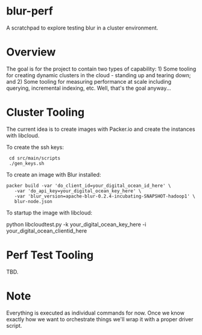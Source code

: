 blur-perf
=========

A scratchpad to explore testing blur in a cluster environment.

Overview
=========
The goal is for the project to contain two types of capability: 1) Some tooling for creating dynamic clusters in the cloud - standing up and tearing down; and 2) Some tooling for measuring performance at scale including querying, incremental indexing, etc.  Well, that's the goal anyway...

Cluster Tooling
=========
The current idea is to create images with Packer.io and create the instances with libcloud.  

To create the ssh keys:
```
 cd src/main/scripts
 ./gen_keys.sh
```
To create an image with Blur installed:
```
packer build -var 'do_client_id=your_digital_ocean_id_here' \
   -var 'do_api_key=your_digital_ocean_key_here' \
   -var 'blur_version=apache-blur-0.2.4-incubating-SNAPSHOT-hadoop1' \
   blur-node.json
```

To startup the image with libcloud:

 python libcloudtest.py -k your_digital_ocean_key_here -i your_digital_ocean_clientid_here


Perf Test Tooling
=========
TBD.


Note
=========
Everything is executed as individual commands for now.  Once we know exactly how we want to
orchestrate things we'll wrap it with a proper driver script.
